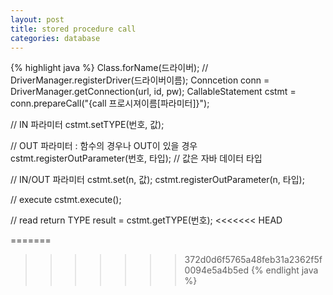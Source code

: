```yaml
---
layout: post
title: stored procedure call
categories: database
---
```


{% highlight java %}
Class.forName(드라이버);
// DriverManager.registerDriver(드라이버이름);
Conncetion conn = DriverManager.getConnection(url, id, pw);
CallableStatement cstmt = conn.prepareCall("{call 프로시져이름[파라미터]}");

// IN 파라미터
cstmt.setTYPE(번호, 값);

// OUT 파라미터 : 함수의 경우나 OUT이 있을 경우
cstmt.registerOutParameter(번호, 타입); // 값은 자바 데이터 타입

// IN/OUT 파라미터
cstmt.set(n, 값);
cstmt.registerOutParameter(n, 타입);

// execute
cstmt.execute();

// read return
TYPE result = cstmt.getTYPE(번호);
<<<<<<< HEAD

=======
>>>>>>> 372d0d6f5765a48feb31a2362f5f0094e5a4b5ed
{% endlight java %}
